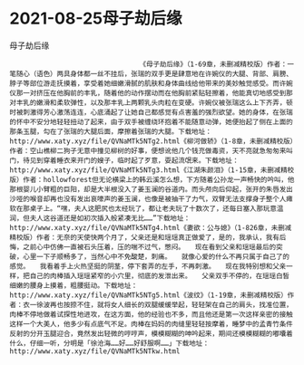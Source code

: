 # 2021-08-25母子劫后缘



母子劫后缘



                
									《母子劫后缘》（1-69章，未删减精校版）作者：一笔随心（语色）两具身体都一丝不挂后，张瑞的双手更是肆意地在许婉仪的大腿、背部、肩膀、脖子等部位游走抚摸着，享受着她细嫩滑腻的肌肤和身体曲线给他带来的美妙触觉感受。而许婉仪那一对挤压在他胸前的丰乳，随着他的动作摆动而在他胸前紧贴轻擦着，他能真切地感受到那对丰乳的嫩滑和柔软弹性，以及那丰乳上两颗乳头肉粒在变硬。许婉仪被张瑞这么上下齐弄，顿时被刺激得芳心激荡连连，心底涌起了让她自己都感觉有点害羞的强烈欲望。她的身体，在张瑞的怀中不安分地轻轻扭动了起来，由于双手被缠绕环抱着不能随意动弹，她便抬起了侧在上面的那条玉腿，勾在了张瑞的大腿后面，摩擦着张瑞的大腿。下载地址：http://www.xaty.xyz/file/QVNaMTk5NTg2.html《柳河做轿》（1-8章，未删减精校版）作者：空山樵柳二狗子无意中撞见柳树的好事，便想讹他几个钱充做毒资，天不亮就急匆匆来叫门，待见到穿着睡衣来开门的嫂子，临时起了歹意，耍起流氓来。下载地址：http://www.xaty.xyz/file/QVNaMTk5NTg3.html《江湖朱颜泪》（1-15章，未删减精校版）作者：hollowforest但无论横梁上的韩云溪怎么想，下方随着公孙龙一声畅快的吟叫，他那根婴儿小臂粗的巨阳，却是大半根没入了姜玉澜的谷道内。而头颅向后仰起，张开的朱唇发出沙哑的喉音却再也没有发出哀嚎声的姜玉澜，也像是被抽干了力气，双臂无法支撑身子整个人瘫软在那桌子上。“嘿，夫人这肥尻也太经玩了，都让老夫玩了十数次了，还每日塞入那玩意温润，但夫人这谷道还是如初次插入般紧凑无比……”下载地址：http://www.xaty.xyz/file/QVNaMTk5NTg4.html《妻欲：公与媳》（1-826章，未删减精校版）作者：无奈的天使快两个月了，父亲还是和瑶瑶真正做爱了，是的，我承认，我有后悔，之前心中仿佛一直被石头压着，压的喘不过气，憋闷。　　现在看到父亲和瑶瑶最后的突破，心里一下子顺畅多了，当然心中不免酸楚，刺痛。　　就像心爱的什么不再只属于自己了的感觉。　　我看着手上火热坚挺的阴茎，停下套弄的左手，不再刺激。　　现在我特别想和父亲一样，把自己的肉棒插入瑶瑶紧窄的小穴里，彻底的发泄出来。　　父亲双手不停的，在瑶瑶白皙细嫩的腰身上摸着，粗腰挺动。下载地址：http://www.xaty.xyz/file/QVNaMTk5NTg5.html《波纹》（1-19章，未删减精校版）作者：衣一徐波再也按捺不住，就将女人细长的双腿缓缓举起，轻轻架在自己的肩头，找准位置，肉棒不停地做着试探性地进攻，在这方面，他的经验也不多，而且他还是第一次这样亲密的接触这样一个大美人，他多少有点底气不足。肉棒在妈妈的肉缝里轻轻按摩着，睡梦中的孟青竹条件反射的分开玉腿迎合，竟然发出轻微的哼哼声，模模糊糊的呻吟起来，期间还模模糊糊的嘟囔着什么，仔细一听，分明是「徐沧海……好……好舒服啊……」下载地址：http://www.xaty.xyz/file/QVNaMTk5NTkw.html



